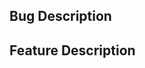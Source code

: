 <!--
Please note that issues should be used for bugs and feature
requests. Please post all questions and issues on
https://discuss.elastic.co/c/elasticsearch before opening a GitHub
issue. Your questions will reach a wider audience there, and if we
confirm that there is a bug, then you can open a new issue.

For security vulnerabilities please only send reports to
security@elastic.co. See https://www.elastic.co/community/security for
more information.

Please use **only one** of the following examples depending upon
whether you are reporting a bug or feature request.
-->

<!--
For confirmed bugs, please remove the Feature
Description block and provide responses for **all** of the below items.

* Docker image used
* Operating System
* `docker info` output
* `docker inspect NAME|ID` output
* `docker-compose --version`, if relevant
* Steps to reproduce
-->

## Bug Description

<!--
If you are filing a feature request, please remove the above bug
description block and describe the feature below the heading.
-->

## Feature Description
